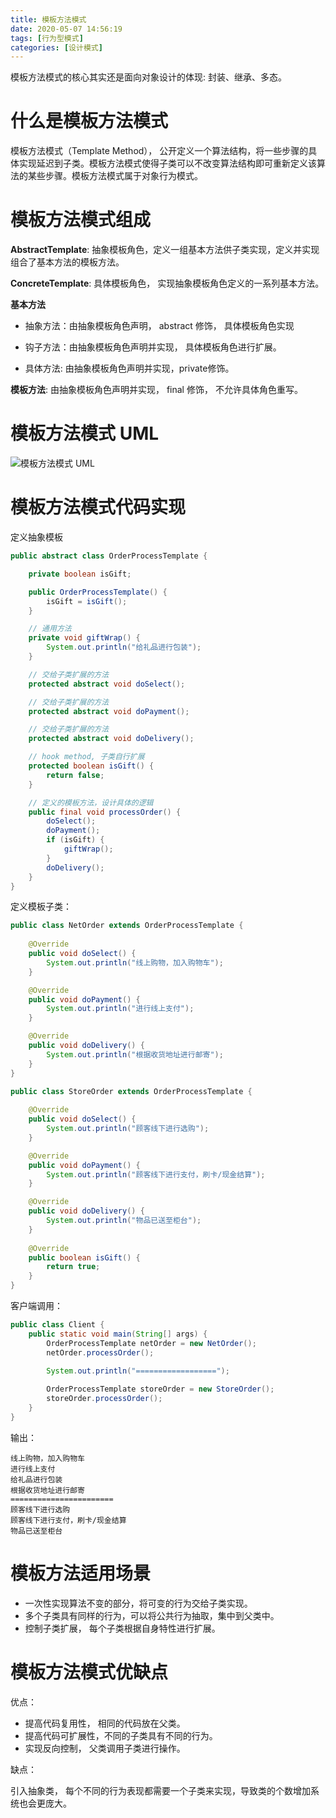 ```yaml
---
title: 模板方法模式
date: 2020-05-07 14:56:19
tags: [行为型模式]
categories: [设计模式]
---
```


模板方法模式的核心其实还是面向对象设计的体现: 封装、继承、多态。

<!--more-->

# 什么是模板方法模式

模板方法模式（Template Method）， 公开定义一个算法结构，将一些步骤的具体实现延迟到子类。模板方法模式使得子类可以不改变算法结构即可重新定义该算法的某些步骤。模板方法模式属于对象行为模式。

# 模板方法模式组成

**AbstractTemplate**: 抽象模板角色，定义一组基本方法供子类实现，定义并实现组合了基本方法的模板方法。

**ConcreteTemplate**: 具体模板角色， 实现抽象模板角色定义的一系列基本方法。

**基本方法**

* 抽象方法：由抽象模板角色声明， abstract 修饰， 具体模板角色实现

* 钩子方法：由抽象模板角色声明并实现， 具体模板角色进行扩展。

* 具体方法:  由抽象模板角色声明并实现，private修饰。

**模板方法**:  由抽象模板角色声明并实现， final 修饰， 不允许具体角色重写。



# 模板方法模式 UML

![模板方法模式 UML](模板方法模式.png)

# 模板方法模式代码实现

定义抽象模板

```java
public abstract class OrderProcessTemplate {

    private boolean isGift;

    public OrderProcessTemplate() {
        isGift = isGift();
    }

    // 通用方法
    private void giftWrap() {
        System.out.println("给礼品进行包装");
    }

    // 交给子类扩展的方法
    protected abstract void doSelect();

    // 交给子类扩展的方法
    protected abstract void doPayment();

    // 交给子类扩展的方法
    protected abstract void doDelivery();

    // hook method, 子类自行扩展
    protected boolean isGift() {
        return false;
    }

    // 定义的模板方法，设计具体的逻辑
    public final void processOrder() {
        doSelect();
        doPayment();
        if (isGift) {
            giftWrap();
        }
        doDelivery();
    }
}
```

定义模板子类：

```java
public class NetOrder extends OrderProcessTemplate {
    
    @Override
    public void doSelect() {
        System.out.println("线上购物，加入购物车");
    }

    @Override
    public void doPayment() {
        System.out.println("进行线上支付");
    }

    @Override
    public void doDelivery() {
        System.out.println("根据收货地址进行邮寄");
    }
}
```

```java
public class StoreOrder extends OrderProcessTemplate {
    
    @Override
    public void doSelect() {
        System.out.println("顾客线下进行选购");
    }

    @Override
    public void doPayment() {
        System.out.println("顾客线下进行支付，刷卡/现金结算");
    }

    @Override
    public void doDelivery() {
        System.out.println("物品已送至柜台");
    }
    
    @Override
    public boolean isGift() {
        return true;
    }
}
```

客户端调用：

```java
public class Client {
    public static void main(String[] args) {
        OrderProcessTemplate netOrder = new NetOrder();
        netOrder.processOrder();

        System.out.println("==================");
        
        OrderProcessTemplate storeOrder = new StoreOrder();
        storeOrder.processOrder();
    }
}

```

输出：

	线上购物，加入购物车
	进行线上支付
	给礼品进行包装
	根据收货地址进行邮寄
	=======================
	顾客线下进行选购
	顾客线下进行支付，刷卡/现金结算
	物品已送至柜台

 
# 模板方法适用场景

* 一次性实现算法不变的部分，将可变的行为交给子类实现。
* 多个子类具有同样的行为，可以将公共行为抽取，集中到父类中。
* 控制子类扩展， 每个子类根据自身特性进行扩展。


# 模板方法模式优缺点

优点：

* 提高代码复用性， 相同的代码放在父类。
* 提高代码可扩展性，不同的子类具有不同的行为。
* 实现反向控制， 父类调用子类进行操作。

缺点：

引入抽象类， 每个不同的行为表现都需要一个子类来实现，导致类的个数增加系统也会更庞大。
